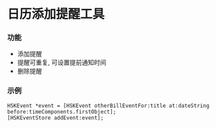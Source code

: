 # 日历添加提醒工具

### 功能

* 添加提醒
* 提醒可重复, 可设置提前通知时间
* 删除提醒

### 示例
```objc
HSKEvent *event = [HSKEvent otherBillEventFor:title at:dateString before:timeComponents.firstObject];
[HSKEventStore addEvent:event];
```


